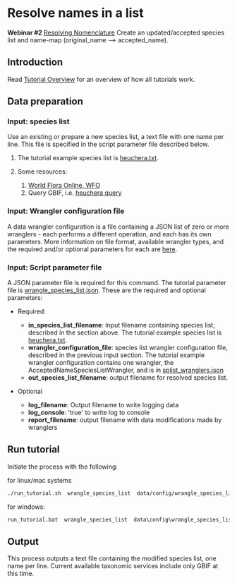 # Resolve names in a list

**Webinar #2**
[Resolving Nomenclature](https://docs.google.com/document/d/1CqYkCUlY40p8NnqM-GtcLju70jrAG45FGejJ26sS3_U/edit#heading=h.vyth2pntju9l)
Create an updated/accepted species list and name-map (original_name --> accepted_name).

## Introduction

Read [Tutorial Overview](../tutorial/w1_overview.md) for an overview of how all
tutorials work.

## Data preparation

### Input: species list

Use an existing or prepare a new species list, a text file with one name per line.  This
file is specified in the script parameter file described below.

1) The tutorial example species list is [heuchera.txt](../../data/input/heuchera.txt).
2) Some resources:

   1) [World Flora Online, WFO](http://www.worldfloraonline.org/)
   2) Query GBIF, i.e.
      [heuchera query](https://www.gbif.org/species/search?q=heuchera&rank=SPECIES&qField=SCIENTIFIC)

### Input: Wrangler configuration file

A data wrangler configuration is a file containing a JSON list of zero or more
wranglers - each performs a different operation, and each has its own parameters.
More information on file format, available wrangler types, and the required and/or
optional parameters for each are [here](wrangle_species_list.md).

### Input: Script parameter file

A JSON parameter file is required for this command.  The tutorial parameter file
is [wrangle_species_list.json](../../data/config/wrangle_species_list.json).  These are the
required and optional parameters:

* Required:

  * **in_species_list_filename**: Input filename containing species list, described
    in the section above.  The tutorial example species list is
    [heuchera.txt](../../data/input/heuchera.txt).
  * **wrangler_configuration_file**: species list wrangler configuration file,
    described in the previous input section.  The tutorial example wrangler
    configuration contains one wrangler, the AcceptedNameSpeciesListWrangler, and
    is in [splist_wranglers.json](../../data/config/splist_wranglers.json)
  * **out_species_list_filename**: output filename for resolved species list.

* Optional

  * **log_filename**: Output filename to write logging data
  * **log_console**: 'true' to write log to console
  * **report_filename**: output filename with data modifications made by wranglers

## Run tutorial

Initiate the process with the following:

for linux/mac systems

```zsh
./run_tutorial.sh  wrangle_species_list  data/config/wrangle_species_list.json
```

for windows:

```cmd
run_tutorial.bat  wrangle_species_list  data\config\wrangle_species_list.json
```

## Output

This process outputs a text file containing the modified species list, one name per
line.  Current available taxonomic services include only GBIF at this time.
